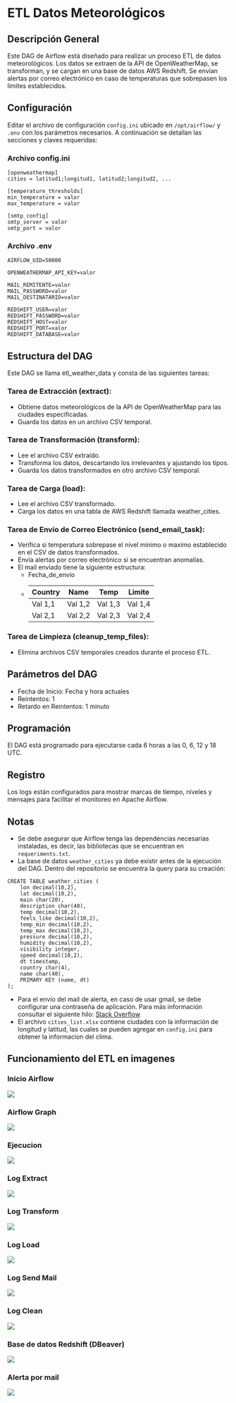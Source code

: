# ETL Datos Meteorológicos

## Descripción General
Este DAG de Airflow está diseñado para realizar un proceso ETL de datos meteorológicos. Los datos se extraen de la API de OpenWeatherMap, se transforman, y se cargan en una base de datos AWS Redshift. Se envían alertas por correo electrónico en caso de temperaturas que sobrepasen los limites establecidos.

## Configuración
Editar el archivo de configuración `config.ini` ubicado en `/opt/airflow/` y `.env` con los parámetros necesarios. A continuación se detallan las secciones y claves requeridas:

### Archivo config.ini
```
[openweathermap]
cities = latitud1;longitud1, latitud2;longitud2, ...

[temperature_thresholds]
min_temperature = valor
max_temperature = valor

[smtp_config]
smtp_server = valor
smtp_port = valor
```

### Archivo .env
```
AIRFLOW_UID=50000

OPENWEATHERMAP_API_KEY=valor

MAIL_REMITENTE=valor
MAIL_PASSWORD=valor
MAIL_DESTINATARIO=valor

REDSHIFT_USER=valor
REDSHIFT_PASSWORD=valor
REDSHIFT_HOST=valor
REDSHIFT_PORT=valor
REDSHIFT_DATABASE=valor
```

## Estructura del DAG
Este DAG se llama etl_weather_data y consta de las siguientes tareas:

### Tarea de Extracción (extract):
* Obtiene datos meteorológicos de la API de OpenWeatherMap para las ciudades especificadas.
* Guarda los datos en un archivo CSV temporal.

### Tarea de Transformación (transform):
* Lee el archivo CSV extraído.
* Transforma los datos, descartando los irrelevantes y ajustando los tipos.
* Guarda los datos transformados en otro archivo CSV temporal.

### Tarea de Carga (load):
* Lee el archivo CSV transformado.
* Carga los datos en una tabla de AWS Redshift llamada weather_cities.

### Tarea de Envío de Correo Electrónico (send_email_task):
* Verifica si temperatura sobrepase el nivel minimo o maximo establecido en el CSV de datos transformados.
* Envía alertas por correo electrónico si se encuentran anomalías.
* El mail enviado tiene la siguiente estructura:
  	- Fecha_de_envío
	- | Country | Name    | Temp    | Limite  |
	  | ------- | ------- | ------- | ------- |
	  | Val 1,1 | Val 1,2 | Val 1,3 | Val 1,4 |
	  | Val 2,1 | Val 2,2 | Val 2,3 | Val 2,4 | 

### Tarea de Limpieza (cleanup_temp_files):
* Elimina archivos CSV temporales creados durante el proceso ETL.

## Parámetros del DAG
* Fecha de Inicio: Fecha y hora actuales
* Reintentos: 1
* Retardo en Reintentos: 1 minuto

## Programación
El DAG está programado para ejecutarse cada 6 horas a las 0, 6, 12 y 18 UTC.

## Registro
Los logs están configurados para mostrar marcas de tiempo, niveles y mensajes para facilitar el monitoreo en Apache Airflow.

## Notas
* Se debe asegurar que Airflow tenga las dependencias necesarias instaladas, es decir, las bibliotecas que se encuentran en `requeriments.txt`.
* La base de datos `weather_cities` ya debe existir antes de la ejecución del DAG. Dentro del repositorio se encuentra la query para su creación:
```
CREATE TABLE weather_cities (
	lon decimal(10,2),
	lat decimal(10,2),
    main char(20),
    description char(40),
    temp decimal(10,2),
    feels_like decimal(10,2),
    temp_min decimal(10,2),
    temp_max decimal(10,2),
    pressure decimal(10,2),
    humidity decimal(10,2),
    visibility integer,
    speed decimal(10,2),
    dt timestamp,
    country char(4),
    name char(40),
    PRIMARY KEY (name, dt)
);
```
* Para el envío del mail de alerta, en caso de usar gmail, se debe configurar una contraseña de aplicación. Para más información consultar el siguiente hilo: [Stack Overflow](https://stackoverflow.com/questions/59188483/error-invalid-login-535-5-7-8-username-and-password-not-accepted)
* El archivo `cities_list.xlsx` contiene ciudades con la información de longitud y latitud, las cuales se pueden agregar en `config.ini` para obtener la informacion del clima.

## Funcionamiento del ETL en imagenes
### Inicio Airflow
![](https://github.com/lucasandrini/Proyecto-Data-Engineering/blob/main/Imagenes/dag%20airflow%20inicio.png)

### Airflow Graph
![](https://github.com/lucasandrini/Proyecto-Data-Engineering/blob/main/Imagenes/airflow%20graph.png)

### Ejecucion
![](https://github.com/lucasandrini/Proyecto-Data-Engineering/blob/main/Imagenes/dag%20tarea%20ejecutada.png)

### Log Extract
![](https://github.com/lucasandrini/Proyecto-Data-Engineering/blob/main/Imagenes/log%20extract.png)

### Log Transform
![](https://github.com/lucasandrini/Proyecto-Data-Engineering/blob/main/Imagenes/log%20transform.png)

### Log Load
![](https://github.com/lucasandrini/Proyecto-Data-Engineering/blob/main/Imagenes/log%20load.png)

### Log Send Mail
![](https://github.com/lucasandrini/Proyecto-Data-Engineering/blob/main/Imagenes/log%20mail.png)

### Log Clean
![](https://github.com/lucasandrini/Proyecto-Data-Engineering/blob/main/Imagenes/log%20clean.png)

### Base de datos Redshift (DBeaver)
![](https://github.com/lucasandrini/Proyecto-Data-Engineering/blob/main/Imagenes/imagen%20db.png)

### Alerta por mail
![](https://github.com/lucasandrini/Proyecto-Data-Engineering/blob/main/Imagenes/imagen%20mail%20alerta.png)
